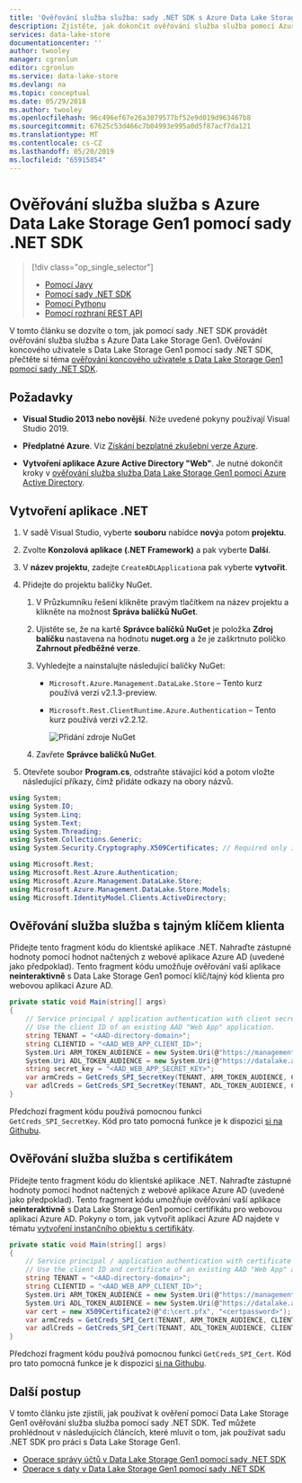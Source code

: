 ```yaml
---
title: 'Ověřování služba služba: sady .NET SDK s Azure Data Lake Storage Gen1 pomocí Azure Active Directory | Dokumentace Microsoftu'
description: Zjistěte, jak dokončit ověřování služba služba pomocí Azure Data Lake Storage Gen1 pomocí Azure Active Directory pomocí sady .NET SDK
services: data-lake-store
documentationcenter: ''
author: twooley
manager: cgronlun
editor: cgronlun
ms.service: data-lake-store
ms.devlang: na
ms.topic: conceptual
ms.date: 05/29/2018
ms.author: twooley
ms.openlocfilehash: 96c496ef67e26a3079577bf52e9d019d963467b8
ms.sourcegitcommit: 67625c53d466c7b04993e995a0d5f87acf7da121
ms.translationtype: MT
ms.contentlocale: cs-CZ
ms.lasthandoff: 05/20/2019
ms.locfileid: "65915854"
---
```

# <a name="service-to-service-authentication-with-azure-data-lake-storage-gen1-using-net-sdk"></a>Ověřování služba služba s Azure Data Lake Storage Gen1 pomocí sady .NET SDK
> [!div class="op_single_selector"]
> * [Pomocí Javy](data-lake-store-service-to-service-authenticate-java.md)
> * [Pomocí sady .NET SDK](data-lake-store-service-to-service-authenticate-net-sdk.md)
> * [Pomocí Pythonu](data-lake-store-service-to-service-authenticate-python.md)
> * [Pomocí rozhraní REST API](data-lake-store-service-to-service-authenticate-rest-api.md)
>
>

V tomto článku se dozvíte o tom, jak pomocí sady .NET SDK provádět ověřování služba služba s Azure Data Lake Storage Gen1. Ověřování koncového uživatele s Data Lake Storage Gen1 pomocí sady .NET SDK, přečtěte si téma [ověřování koncového uživatele s Data Lake Storage Gen1 pomocí sady .NET SDK](data-lake-store-end-user-authenticate-net-sdk.md).

## <a name="prerequisites"></a>Požadavky
* **Visual Studio 2013 nebo novější**. Níže uvedené pokyny používají Visual Studio 2019.

* **Předplatné Azure**. Viz [Získání bezplatné zkušební verze Azure](https://azure.microsoft.com/pricing/free-trial/).

* **Vytvoření aplikace Azure Active Directory "Web"**. Je nutné dokončit kroky v [ověřování služba služba Data Lake Storage Gen1 pomocí Azure Active Directory](data-lake-store-service-to-service-authenticate-using-active-directory.md).

## <a name="create-a-net-application"></a>Vytvoření aplikace .NET
1. V sadě Visual Studio, vyberte **souboru** nabídce **nový**a potom **projektu**.
2. Zvolte **Konzolová aplikace (.NET Framework)** a pak vyberte **Další**.
3. V **název projektu**, zadejte `CreateADLApplication`a pak vyberte **vytvořit**.

4. Přidejte do projektu balíčky NuGet.

   1. V Průzkumníku řešení klikněte pravým tlačítkem na název projektu a klikněte na možnost **Správa balíčků NuGet**.
   2. Ujistěte se, že na kartě **Správce balíčků NuGet** je položka **Zdroj balíčku** nastavena na hodnotu **nuget.org** a že je zaškrtnuto políčko **Zahrnout předběžné verze**.
   3. Vyhledejte a nainstalujte následující balíčky NuGet:

      * `Microsoft.Azure.Management.DataLake.Store` – Tento kurz používá verzi v2.1.3-preview.
      * `Microsoft.Rest.ClientRuntime.Azure.Authentication` – Tento kurz používá verzi v2.2.12.

        ![Přidání zdroje NuGet](./media/data-lake-store-get-started-net-sdk/data-lake-store-install-nuget-package.png "Vytvoření nového účtu Azure Data Lake")
   4. Zavřete **Správce balíčků NuGet**.

5. Otevřete soubor **Program.cs**, odstraňte stávající kód a potom vložte následující příkazy, čímž přidáte odkazy na obory názvů.

```csharp
using System;
using System.IO;
using System.Linq;
using System.Text;
using System.Threading;
using System.Collections.Generic;
using System.Security.Cryptography.X509Certificates; // Required only if you are using an Azure AD application created with certificates

using Microsoft.Rest;
using Microsoft.Rest.Azure.Authentication;
using Microsoft.Azure.Management.DataLake.Store;
using Microsoft.Azure.Management.DataLake.Store.Models;
using Microsoft.IdentityModel.Clients.ActiveDirectory;
```

## <a name="service-to-service-authentication-with-client-secret"></a>Ověřování služba služba s tajným klíčem klienta
Přidejte tento fragment kódu do klientské aplikace .NET. Nahraďte zástupné hodnoty pomocí hodnot načtených z webové aplikace Azure AD (uvedené jako předpoklad). Tento fragment kódu umožňuje ověřování vaší aplikace **neinteraktivně** s Data Lake Storage Gen1 pomocí klíč/tajný kód klienta pro webovou aplikaci Azure AD.

```csharp
private static void Main(string[] args)
{
    // Service principal / application authentication with client secret / key
    // Use the client ID of an existing AAD "Web App" application.
    string TENANT = "<AAD-directory-domain>";
    string CLIENTID = "<AAD_WEB_APP_CLIENT_ID>";
    System.Uri ARM_TOKEN_AUDIENCE = new System.Uri(@"https://management.core.windows.net/");
    System.Uri ADL_TOKEN_AUDIENCE = new System.Uri(@"https://datalake.azure.net/");
    string secret_key = "<AAD_WEB_APP_SECRET_KEY>";
    var armCreds = GetCreds_SPI_SecretKey(TENANT, ARM_TOKEN_AUDIENCE, CLIENTID, secret_key);
    var adlCreds = GetCreds_SPI_SecretKey(TENANT, ADL_TOKEN_AUDIENCE, CLIENTID, secret_key);
}
```

Předchozí fragment kódu používá pomocnou funkci `GetCreds_SPI_SecretKey`. Kód pro tato pomocná funkce je k dispozici [si na Githubu](https://github.com/Azure-Samples/data-lake-analytics-dotnet-auth-options#getcreds_spi_secretkey).

## <a name="service-to-service-authentication-with-certificate"></a>Ověřování služba služba s certifikátem

Přidejte tento fragment kódu do klientské aplikace .NET. Nahraďte zástupné hodnoty pomocí hodnot načtených z webové aplikace Azure AD (uvedené jako předpoklad). Tento fragment kódu umožňuje ověřování vaší aplikace **neinteraktivně** s Data Lake Storage Gen1 pomocí certifikátu pro webovou aplikaci Azure AD. Pokyny o tom, jak vytvořit aplikaci Azure AD najdete v tématu [vytvoření instančního objektu s certifikáty](../active-directory/develop/howto-authenticate-service-principal-powershell.md#create-service-principal-with-self-signed-certificate).

```csharp
private static void Main(string[] args)
{
    // Service principal / application authentication with certificate
    // Use the client ID and certificate of an existing AAD "Web App" application.
    string TENANT = "<AAD-directory-domain>";
    string CLIENTID = "<AAD_WEB_APP_CLIENT_ID>";
    System.Uri ARM_TOKEN_AUDIENCE = new System.Uri(@"https://management.core.windows.net/");
    System.Uri ADL_TOKEN_AUDIENCE = new System.Uri(@"https://datalake.azure.net/");
    var cert = new X509Certificate2(@"d:\cert.pfx", "<certpassword>");
    var armCreds = GetCreds_SPI_Cert(TENANT, ARM_TOKEN_AUDIENCE, CLIENTID, cert);
    var adlCreds = GetCreds_SPI_Cert(TENANT, ADL_TOKEN_AUDIENCE, CLIENTID, cert);
}
```

Předchozí fragment kódu používá pomocnou funkci `GetCreds_SPI_Cert`. Kód pro tato pomocná funkce je k dispozici [si na Githubu](https://github.com/Azure-Samples/data-lake-analytics-dotnet-auth-options#getcreds_spi_cert).

## <a name="next-steps"></a>Další postup
V tomto článku jste zjistili, jak používat k ověření pomocí Data Lake Storage Gen1 ověřování služba služba pomocí sady .NET SDK. Teď můžete prohlédnout v následujících článcích, které mluvit o tom, jak používat sadu .NET SDK pro práci s Data Lake Storage Gen1.

* [Operace správy účtů v Data Lake Storage Gen1 pomocí sady .NET SDK](data-lake-store-get-started-net-sdk.md)
* [Operace s daty v Data Lake Storage Gen1 pomocí sady .NET SDK](data-lake-store-data-operations-net-sdk.md)
